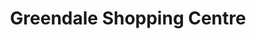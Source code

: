 ---
title: "Greendale Shopping Centre"
url: /dublin/greendale-shopping-centre/
shop: Einkaufszentrum
---